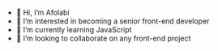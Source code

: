 - 👋 Hi, I’m Afolabi
- 👀 I’m interested in becoming a senior front-end developer
- 🌱 I’m currently learning JavaScript
- 💞️ I’m looking to collaborate on any front-end project

<!---
Linktoyinka/Linktoyinka is a ✨ special ✨ repository because its `README.md` (this file) appears on your GitHub profile.
You can click the Preview link to take a look at your changes.
--->
